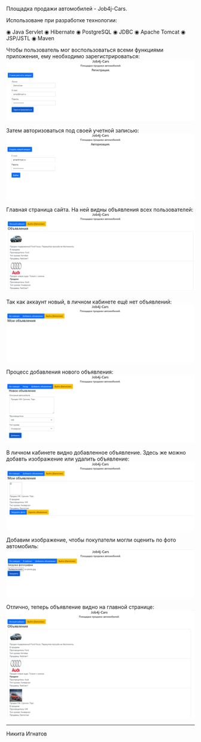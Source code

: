 Площадка продажи автомобилей - Job4j-Cars.

Использоване при разработке технологии:

◉ Java Servlet
◉ Hibernate
◉ PostgreSQL
◉ JDBC
◉ Apache Tomcat
◉ JSP/JSTL
◉ Maven

Чтобы пользователь мог воспользоваться всеми функциями приложения, ему необходимо зарегистрироваться:
![](images/1.png)

Затем авторизоваться под своей учетной записью:
![](images/2.png)

Главная страница сайта. На ней видны объявления всех пользователей:
![](images/3.png)

Так как аккаунт новый, в личном кабинете ещё нет объявлений:
![](images/4.png)

Процесс добавления нового объявления:
![](images/5.png)

В личном кабинете видно добавленное объявление. 
Здесь же можно добавть изображение или удалить объявление:
![](images/6.png)

Добавим изображение, чтобы покупатели могли оценить по фото автомобиль:
![](images/7.png)

Отлично, теперь объявление видно на главной странице:
![](images/8.png)

_____________

Никита Игнатов

